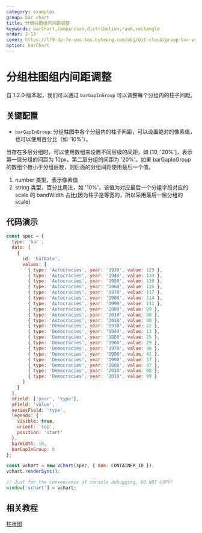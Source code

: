 ```yaml
---
category: examples
group: bar chart
title: 分组柱图组内间距调整
keywords: barChart,comparison,distribution,rank,rectangle
order: 2-13
cover: https://lf9-dp-fe-cms-tos.byteorg.com/obj/bit-cloud/group-bar-with-barGapInGroup.png
option: barChart
---
```


# 分组柱图组内间距调整

自 1.2.0 版本起，我们可以通过 `barGapInGroup` 可以调整每个分组内的柱子间距。

## 关键配置

- `barGapInGroup`: 分组柱图中各个分组内的柱子间距，可以设置绝对的像素值，也可以使用百分比（如 '10%'）。

当存在多层分组时，可以使用数组来设置不同层级的间距，如 [10, '20%']，表示第一层分组的间距为 10px，第二层分组的间距为 '20%'。如果 barGapInGroup 的数组个数小于分组层数，则后面的分组间距使用最后一个值。

1. number 类型，表示像素值
2. string 类型，百分比用法，如 '10%'，该值为对应最后一个分组字段对应的 scale 的 bandWidth 占比(因为柱子是等宽的，所以采用最后一层分组的 scale)

## 代码演示

```javascript livedemo
const spec = {
  type: 'bar',
  data: [
    {
      id: 'barData',
      values: [
        { type: 'Autocracies', year: '1930', value: 129 },
        { type: 'Autocracies', year: '1940', value: 133 },
        { type: 'Autocracies', year: '1950', value: 130 },
        { type: 'Autocracies', year: '1960', value: 126 },
        { type: 'Autocracies', year: '1970', value: 117 },
        { type: 'Autocracies', year: '1980', value: 114 },
        { type: 'Autocracies', year: '1990', value: 111 },
        { type: 'Autocracies', year: '2000', value: 89 },
        { type: 'Autocracies', year: '2010', value: 80 },
        { type: 'Autocracies', year: '2018', value: 80 },
        { type: 'Democracies', year: '1930', value: 22 },
        { type: 'Democracies', year: '1940', value: 13 },
        { type: 'Democracies', year: '1950', value: 25 },
        { type: 'Democracies', year: '1960', value: 29 },
        { type: 'Democracies', year: '1970', value: 38 },
        { type: 'Democracies', year: '1980', value: 41 },
        { type: 'Democracies', year: '1990', value: 57 },
        { type: 'Democracies', year: '2000', value: 87 },
        { type: 'Democracies', year: '2010', value: 98 },
        { type: 'Democracies', year: '2018', value: 99 }
      ]
    }
  ],
  xField: ['year', 'type'],
  yField: 'value',
  seriesField: 'type',
  legends: {
    visible: true,
    orient: 'top',
    position: 'start'
  },
  barWidth: 10,
  barGapInGroup: 0
};

const vchart = new VChart(spec, { dom: CONTAINER_ID });
vchart.renderSync();

// Just for the convenience of console debugging, DO NOT COPY!
window['vchart'] = vchart;
```

## 相关教程

[柱状图](link)
